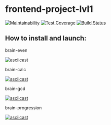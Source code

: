 # frontend-project-lvl1

[![Maintainability](https://api.codeclimate.com/v1/badges/7c028d856dfc4d8808bb/maintainability)](https://codeclimate.com/github/hartdegen/frontend-project-lvl1/maintainability)
[![Test Coverage](https://api.codeclimate.com/v1/badges/7c028d856dfc4d8808bb/test_coverage)](https://codeclimate.com/github/hartdegen/frontend-project-lvl1/test_coverage)
[![Build Status](https://travis-ci.org/hartdegen/frontend-project-lvl1.svg?branch=master)](https://travis-ci.org/hartdegen/frontend-project-lvl1)

How to install and launch:
--------------------------
brain-even

[![asciicast](https://asciinema.org/a/VMpvI4AQd3WqOwSdKyZNaOnbZ.svg)](https://asciinema.org/a/VMpvI4AQd3WqOwSdKyZNaOnbZ)

brain-calc

[![asciicast](https://asciinema.org/a/I1YWezKJloJeFReak5UmBrgke.svg)](https://asciinema.org/a/I1YWezKJloJeFReak5UmBrgke)

brain-gcd

[![asciicast](https://asciinema.org/a/LAUTaOXlWf5ool30iZTJUBwEK.svg)](https://asciinema.org/a/LAUTaOXlWf5ool30iZTJUBwEK)

brain-progression

[![asciicast](https://asciinema.org/a/NIZnbDLGHjoPl07Zs9X5DKfUR.svg)](https://asciinema.org/a/NIZnbDLGHjoPl07Zs9X5DKfUR)


